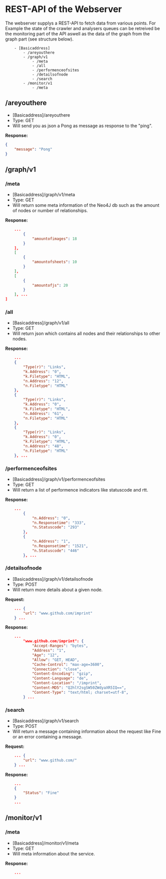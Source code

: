 # REST-API of the Webserver

The webserver supplys a REST-API to fetch data from various points. For Example the state of the crawler and analysers queues can be retreived be the monitoring part of the API aswell as the data of the graph from the graph part (see structure below).

```apistructure
    - [Basicaddress]
        - /areyouthere 
        - /graph/v1   
            - /meta 
            - /all
            - /performenceofsites
            - /detailsofnode 
            - /search
        - /monitor/v1
            - /meta
```

## /areyouthere

- [Basicaddress]/areyouthere
- Type: GET
- Will send you as json a Pong as message as response to the "ping".

**Response:**
```Json
{
    "message": "Pong"
}
```

## /graph/v1

### /meta 

- [Basicaddress]/graph/v1/meta
- Type: GET
- Will return some meta information of the Neo4J db such as the amount of nodes or number of relationships.

**Response:**
```Json
    ...
        {
            "amountofimages": 18
        }
    ],
    [
        {
            "amountofsheets": 10
        }
    ],
    [
        {
            "amountofjs": 20
        }
    ], ...
]
```
### /all

- [Basicaddress]/graph/v1/all
- Type: GET
- Will return json which contains all nodes and their relationships to other nodes.

**Response:**
```Json
    ...
    {
        "Type(r)": "Links",
        "k.Address": "0",
        "k.Filetype": "HTML",
        "n.Address": "12",
        "n.Filetype": "HTML"
    },
    {
        "Type(r)": "Links",
        "k.Address": "0",
        "k.Filetype": "HTML",
        "n.Address": "61",
        "n.Filetype": "HTML"
    },
    {
        "Type(r)": "Links",
        "k.Address": "0",
        "k.Filetype": "HTML",
        "n.Address": "48",
        "n.Filetype": "HTML"
    }, ...
```

### /performenceofsites

- [Basicaddress]/graph/v1/performenceofsites
- Type: GET
- Will return a list of performence indicators like statuscode and rtt.

**Response:**
```Json
    ...
        {
            "n.Address": "0",
            "n.Responsetime": "333",
            "n.Statuscode": "293"
        },
        {
            "n.Address": "1",
            "n.Responsetime": "1521",
            "n.Statuscode": "446"
        }, ...
```

### /detailsofnode

- [Basicaddress]/graph/v1/detailsofnode
- Type: POST
- Will return more details about a given node.

**Request:**
```Json
    ... {
        "url": "www.github.com/imprint"
    } ...
```

**Response:**
```Json
    ...
        "www.github.com/imprint": {
            "Accept-Ranges": "bytes",
            "Address": "1",
            "Age": "12",
            "Allow": "GET, HEAD",
            "Cache-Control": "max-age=3600",
            "Connection": "close",
            "Content-Encoding": "gzip",
            "Content-Language": "de",
            "Content-Location": "/imprint",
            "Content-MD5": "Q2hlY2sgSW50ZWdyaXR5IQ==",
            "Content-Type": "text/html; charset=utf-8",
        } ...
```

### /search
- [Basicaddress]/graph/v1/search
- Type: POST
- Will return a message containing information about the request like Fine or an error containing a message.

**Request:**
```Json
    ... {
        "url": "www.github.com/"
    } ...
```

**Response:**
```Json
    ...
    {
        "Status": "Fine"
    } 
    ...
```

## /monitor/v1

### /meta
- [Basicaddress]/monitor/v1/meta
- Type: GET
- Will meta information about the service.

**Response:**
```Json
    ...
```